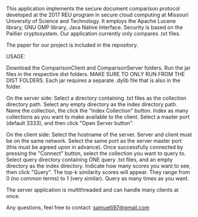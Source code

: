 This application implements the secure document comparison protocol developed
at the 2017 REU program in secure cloud computing at Missouri University of
Science and Technology. It employs the Apache Lucene library, GNU GMP library,
Java Native Interface. Security is based on the Paillier cryptosystem. Our
application currently only compares .txt files.

The paper for our project is included in the repository.

USAGE:

Download the ComparisonClient and ComparisonServer folders. Run the jar files
in the respective dist folders. MAKE SURE TO ONLY RUN FROM THE DIST FOLDERS. Each
jar requires a separate .dylib file that is also in the folder.

On the server side:
Select a directory containing .txt files as the collection directory path. Select
any empty directory as the index directory path. Name the collection, the click
the "Index Collection" button. Index as many collections as you want to make
available to the client. Select a master port (default 3333), and then click
"Open Server button".

On the client side:
Select the hostname of the server. Server and client must be on the same network.
Select the same port as the server master port (this must be agreed upon in
advance). Once successfully connected by pressing the "Connect" button, select
the collection you want to query to. Select query directory
containing ONE query .txt files, and an empty directory as the index directory.
Indicate how many scores you want to see, then click "Query". The top-k
similarity scores will appear. They range from 0 (no common terms) to 1 (very similar). Query as many times as you want.

The server application is multithreaded and can handle many clients at once.

Any questions, feel free to contact: samuelli97@gmail.com
